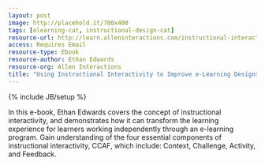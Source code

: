 ```yaml
---
layout: post
image: http://placehold.it/700x400
tags: [elearning-cat, instructional-design-cat]
resource-url: http://learn.alleninteractions.com/instructional-interactivity
access: Requires Email
resource-type: Ebook
resource-author: Ethan Edwards
resource-org: Allen Interactions
title: "Using Instructional Interactivity to Improve e-Learning Designs!"
---
```

{% include JB/setup %}

In this e-book, Ethan Edwards covers the concept of instructional interactivity, and demonstrates how it can transform the learning experience for learners working independently through an e-learning program. Gain understanding of the four essential components of instructional interactivity, CCAF, which include: Context, Challenge, Activity, and Feedback.
